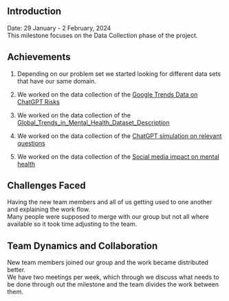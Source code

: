 ## Introduction
Date: 29 January - 2 February, 2024                                                                                                                              
This milestone focuses on the Data Collection phase of the project.


## Achievements
1. Depending on our problem set we started looking for different data sets that have our same domain. 

2. We worked on the data collection of the [Google Trends Data on ChatGPT Risks](Google_Trends_On_ChatGPT_Risks.md)

3. We worked on the data collection of the [Global_Trends_in_Mental_Health_Dataset_Description](Global_Trends_in_Mental_Health_Dataset_Discription.md)

4. We worked on the data collection of the [ChatGPT simulation on relevant questions](ChatGPT_simulation_data.md)

5. We worked on the data collection of the [Social media impact on mental health](Social_Media_impact_on_Mental_Health.md)                                                       


## Challenges Faced
Having the new team members and all of us getting used to one another and explaining the work flow.                                                              
Many people were supposed to merge with our group but not all where available so it took time adjusting to the team.                                             


## Team Dynamics and Collaboration
New team members joined our group and the work became distributed better.                                                                                        
We have two meetings per week, which through we discuss what needs to be done through out the milestone and the team divides the work between them.
